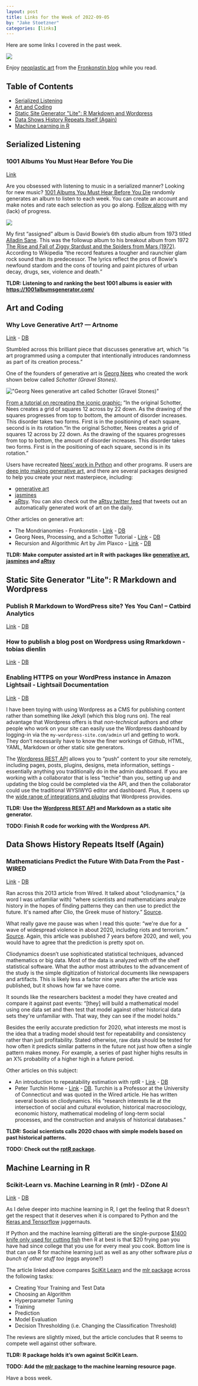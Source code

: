 ```yaml
---
layout: post
title: Links for the Week of 2022-09-05
by: "Jake Stoetzner"
categories: [links]
---
```


Here are some links I covered in the past week.

![](https://i0.wp.com/fronkonstin.com/wp-content/uploads/2022/03/dkzwov.png?resize=768%2C595&ssl=1)

Enjoy [neoplastic art](https://en.wikipedia.org/wiki/Neoplasticism) from the [Fronkonstin blog](https://fronkonstin.com/2022/03/25/the-mondrianomies/) while you read.

## Table of Contents

* [Serialized Listening](#searialized-listening)
* [Art and Coding](#art-and-coding)
* [Static Site Generator "Lite": R Markdown and Wordpress](#static-site-generator-lite-r-markdown-and-wordpress)
* [Data Shows History Repeats Itself (Again)](#data-shows-history-repeats-itself-again)
* [Machine Learning in R](#machine-learning-in-R)

## Serialized Listening

### 1001 Albums You Must Hear Before You Die

[Link](https://1001albumsgenerator.com/)

Are you obsessed with listening to music in a serialized manner? Looking for new music? [1001 Albums You Must Hear Before You Die](https://1001albumsgenerator.com/) randomly generates an album to listen to each week. You can create an account and make notes and rate each selection as you go along. [Follow along](https://1001albumsgenerator.com/jstoetz) with my (lack) of progress.

![](https://upload.wikimedia.org/wikipedia/en/6/6e/DavisBowieAladdinSane.jpg)

My first “assigned” album is David Bowie’s 6th studio album from 1973 titled [Alladin Sane](https://1001albumsgenerator.com/albums/0rBsmtPnOGz2IYmAqCrbuy/aladdin-sane).  This was the followup album to his breakout album from 1972 [The Rise and Fall of Ziggy Stardust and the Spiders from Mars (1972)](https://g.co/kgs/B2qYSj). According to Wikipedia “the record features a tougher and raunchier glam rock sound than its predecessor. The lyrics reflect the pros of Bowie's newfound stardom and the cons of touring and paint pictures of urban decay, drugs, sex, violence and death.”

**TLDR: Listening to and ranking the best 1001 albums is easier with https://1001albumsgenerator.com/**

## Art and Coding

### Why Love Generative Art? — Artnome

[Link](https://www.artnome.com/news/2018/8/8/why-love-generative-art) - [DB](https://www.dropbox.com/s/xww5qed7cy34sg8/2022-Sep-05-%20Why%20Love%20Generative%20Art%3F%20%E2%80%94%20Artnome.pdf?dl=0)

Stumbled across this brilliant piece that discusses generative art, which “is art programmed using a computer that intentionally introduces randomness as part of its creation process.”

One of the founders of generative art is [Georg Nees](https://collections.vam.ac.uk/item/O221321/schotter-print-nees-georg/) who created the work shown below called *Schotter (Gravel Stones)*.

!["Georg Nees generative art called *Schotter (Gravel Stones)*"](https://www.researchgate.net/publication/4732061/figure/fig8/AS:668901159477255@1536489872531/Schotter-Gravel-stones-Computer-generated-image-by-Georg-Nees-1968-1971-The-work-is.png)

[From a tutorial on recreating the iconic graphic:](http://www.artsnova.com/Nees_Schotter_Tutorial.html ) “In the original Schotter, Nees creates a grid of squares 12 across by 22 down. As the drawing of the squares progresses from top to bottom, the amount of disorder increases. This disorder takes two forms. First is in the positioning of each square, second is in its rotation.“In the original Schotter, Nees creates a grid of squares 12 across by 22 down. As the drawing of the squares progresses from top to bottom, the amount of disorder increases. This disorder takes two forms. First is in the positioning of each square, second is in its rotation.”

Users have recreated [Nees’ work in Python](https://github.com/LindomarRodrigues/Georg-Nees-Schotter-Python) and other programs.  R users are [deep into making generative art,](https://towardsdatascience.com/getting-started-with-generative-art-in-r-3bc50067d34b) and there are several packages designed to help you create your next masterpiece, including:

* [generative art](https://github.com/cutterkom/generativeart)
* [jasmines](https://github.com/djnavarro/jasmines)
* [aRtsy](https://github.com/koenderks/aRtsy). You can also check out the [aRtsy twitter feed](https://twitter.com/aRtsy_package) that tweets out an automatically generated work of art on the daily.

Other articles on generative art:

* The Mondrianomies - Fronkonstin - [Link](https://fronkonstin.com/2022/03/25/the-mondrianomies/) - [DB](https://www.dropbox.com/s/qfvqqinb94k45ez/2022-Sep-07-%20The%20Mondrianomies%20%7C%20Fronkonstin.pdf?dl=0)
* Georg Nees, Processing, and a Schotter Tutorial - [Link](http://www.artsnova.com/Nees_Schotter_Tutorial.html) - [DB](https://www.dropbox.com/s/gn405insk0i5ib6/2022-Sep-06-%20Georg%20Nees%2C%20Processing%2C%20and%20a%20Schotter%20Tutorial.pdf?dl=0)
* Recursion and Algorithmic Art by Jim Plaxco - [Link](http://www.artsnova.com/Processing_Recursion_Tutorial.html) - [DB](https://www.dropbox.com/s/o7zmb4ue80j346b/2022-Sep-06-%20Recursion%20and%20Algorithmic%20Art%20by%20Jim%20Plaxco.pdf?dl=0)

**TLDR: Make computer assisted art in R with packages like [generative art](https://github.com/cutterkom/generativeart), [jasmines](https://github.com/djnavarro/jasmines) and [aRtsy](https://github.com/koenderks/aRtsy)**

## Static Site Generator "Lite": R Markdown and Wordpress

### Publish R Markdown to WordPress site? Yes You Can! – Catbird Analytics

[Link](https://catbirdanalytics.wordpress.com/2021/08/02/publish-r-markdown-to-wordpress-site-yes-you-can/) - [DB](https://www.dropbox.com/s/j35lblirhud2aze/2022-Aug-23-%20Publish%20R%20Markdown%20to%20WordPress%20site%3F%20Yes%20You%20Can%21%20%E2%80%93%20Catbird%20Analytics.pdf?dl=0)

### How to publish a blog post on Wordpress using Rmarkdown - tobias dienlin

[Link](https://tobiasdienlin.com/2019/03/08/how-to-publish-a-blog-post-on-wordpress-using-rmarkdown/) - [DB](https://www.dropbox.com/s/cnd2b0gnwu7b72z/2022-Aug-23-%20How%20to%20publish%20a%20blog%20post%20on%20Wordpress%20using%20Rmarkdown%20-%20tobias%20dienlin.pdf?dl=0)

### Enabling HTTPS on your WordPress instance in Amazon Lightsail - Lightsail Documentation

[Link](https://lightsail.aws.amazon.com/ls/docs/en_us/articles/amazon-lightsail-enabling-https-on-wordpress) - [DB](https://www.dropbox.com/s/qamovnbdk02tbk7/2022-Aug-23-%20Enabling%20HTTPS%20on%20your%20WordPress%20instance%20in%20Amazon%20Lightsail%20%7C%20Lightsail%20Documentation.pdf?dl=0)

I have been toying with using Wordpress as a CMS for publishing content rather than something like Jekyll (which this blog runs on). The real advantage that Wordpress offers is that *non-technical* authors and other people who work on your site can easily use the Wordpress dashboard by logging-in via the `my-wordpress-site.com/admin` url and getting to work. They don’t necessarily have to know the finer workings of Github, HTML, YAML, Markdown or other static site generators.

The [Wordpress REST API](https://developer.wordpress.org/rest-api/) allows you to “push” content to your site remotely, including pages, posts, plugins, designs, meta information, settings - essentially anything you traditionally do in the admin dashboard. If you are working with a collaborator that is less “techie” than you, setting up and updating the blog could be completed via the API, and then the collaborator could use the traditional WYSIWYG editor and dashboard. Plus, it opens up the [wide range of integrations and plugins](https://wordpress.org/plugins/) that Wordpress provides.

**TLDR: Use the [Wordpress REST API](https://developer.wordpress.org/rest-api/) and Markdown as a static site generator.**

**TODO: Finish R code for working with the Wordpress API.**

## Data Shows History Repeats Itself (Again)

### Mathematicians Predict the Future With Data From the Past - WIRED

[Link](https://www.wired.com/2013/04/cliodynamics-peter-turchin/amp) - [DB](https://www.dropbox.com/s/a2ga636mzhkl39l/2022-Aug-23-%20Mathematicians%20Predict%20the%20Future%20With%20Data%20From%20the%20Past%20%7C%20WIRED.pdf?dl=0)

Ran across this 2013 article from Wired. It talked about “cliodynamics,” (a word I was unfamiliar with) “where scientists and mathematicians analyze history in the hopes of finding patterns they can then use to predict the future. It's named after Clio, the Greek muse of history.” [Source](https://www.wired.com/2013/04/cliodynamics-peter-turchin/amp).

What really gave me pause was when I read this quote: “we're due for a wave of widespread violence in about 2020, including riots and terrorism.” [Source](https://www.wired.com/2013/04/cliodynamics-peter-turchin/amp). Again, this article was published 7 years before 2020, and well, you would have to agree that the prediction is pretty spot on.

Cliodynamics doesn’t use sophisticated statistical techniques, advanced mathematics or big data. Most of the data is analyzed with off the shelf statistical software. What the author most attributes to the advancement of the study is the simple digitization of historical documents like newspapers and artifacts. This is likely less a factor nine years after the article was published, but it shows how far we have come.

It sounds like the researchers backtest a model they have created and compare it against past events: “[they] will build a mathematical model using one data set and then test that model against other historical data sets they're unfamiliar with. That way, they can see if the model holds.”

Besides the eerily accurate prediction for 2020, what interests me most is the idea that a trading model should test for repeatability and consistency rather than just profitability. Stated otherwise, raw data should be tested for how often it predicts similar patterns in the future not just how often a single pattern makes money. For example, a series of past higher highs results in an X% probability of a higher high in a future period.

Other articles on this subject:

* An introduction to repeatability estimation with rptR - [Link](https://cran.r-project.org/web/packages/rptR/vignettes/rptR.html) - [DB](https://www.dropbox.com/s/ahghbrcbw8agjka/2022-Sep-07-%20An%20introduction%20to%20repeatability%20estimation%20with%20rptR.pdf?dl=0)
* Peter Turchin Home - [Link](https://peterturchin.com/) - [DB](https://www.dropbox.com/s/9w85hm2sdiote5r/2022-Sep-07-%20Peter%20Turchin%20Home%20-%20Peter%20Turchin.pdf?dl=0). Turchin is a Professor at the University of Connecticut and was quoted in the Wired article. He has written several books on cliodynamics. His “research interests lie at the intersection of social and cultural evolution, historical macrosociology, economic history, mathematical modeling of long-term social processes, and the construction and analysis of historical databases.”

**TLDR: Social scientists calls 2020 chaos with simple models based on past historical patterns.**

**TODO: Check out the [rptR package](https://CRAN.R-project.org/package=rptR).**

## Machine Learning in R

### Scikit-Learn vs. Machine Learning in R (mlr) - DZone AI

[Link](https://dzone.com/articles/scikit-learn-vs-mlr-for-machine-learning) - [DB](https://www.dropbox.com/s/cu3jcbhlhjssh04/2022-Aug-23-%20Scikit-Learn%20vs.%20Machine%20Learning%20in%20R%20%28mlr%29%20-%20DZone%20AI.pdf?dl=0)

As I delve deeper into machine learning in R, I get the feeling that R doesn’t get the respect that it deserves when it is compared to Python and the [Keras and Tensorflow](https://www.tensorflow.org) juggernauts.

If Python and the machine learning glitterati are the single-purpose [$1400 knife only used for cutting fish](https://twitter.com/thesarahyork/status/1544509561805180933) then R at best is that $20 frying pan you have had since college that you use for every meal you cook. Bottom line is that can use R for machine learning just as well as any other software *plus a bunch of other stuff too* (eggs anyone?)

The article linked above compares [SciKit Learn](https://scikit-learn.org/stable/) and the [mlr package](https://mlr.mlr-org.com) across the following tasks:

* Creating Your Training and Test Data
* Choosing an Algorithm
* Hyperparameter Tuning
* Training
* Prediction
* Model Evaluation
* Decision Thresholding (i.e. Changing the Classification Threshold)

The reviews are slightly mixed, but the article concludes that R seems to compete well against other software.

**TLDR: R package holds it’s own against SciKit Learn.**

**TODO: Add the [mlr package](https://mlr.mlr-org.com) to the machine learning resource page.**

Have a boss week.
